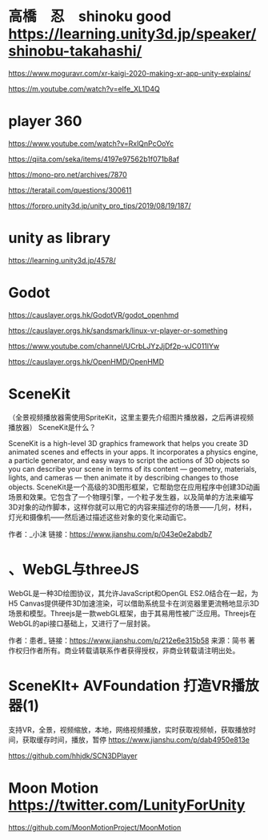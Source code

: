 # 高橋　忍　shinoku good https://learning.unity3d.jp/speaker/shinobu-takahashi/
https://www.moguravr.com/xr-kaigi-2020-making-xr-app-unity-explains/

https://m.youtube.com/watch?v=eIfe_XL1D4Q

# player 360
https://www.youtube.com/watch?v=RxlQnPcOoYc

https://qiita.com/seka/items/4197e97562b1f071b8af

https://mono-pro.net/archives/7870

https://teratail.com/questions/300611

https://forpro.unity3d.jp/unity_pro_tips/2019/08/19/187/

# unity as library
https://learning.unity3d.jp/4578/


# Godot 
https://causlayer.orgs.hk/GodotVR/godot_openhmd

https://causlayer.orgs.hk/sandsmark/linux-vr-player-or-something

https://www.youtube.com/channel/UCrbLJYzJjDf2p-vJC011lYw

https://causlayer.orgs.hk/OpenHMD/OpenHMD


# SceneKit
（全景视频播放器需使用SpriteKit，这里主要先介绍图片播放器，之后再讲视频播放器）
SceneKit是什么？

SceneKit is a high-level 3D graphics framework that helps you create 3D animated scenes and effects in your apps. It incorporates a physics engine, a particle generator, and easy ways to script the actions of 3D objects so you can describe your scene in terms of its content — geometry, materials, lights, and cameras — then animate it by describing changes to those objects.
SceneKit是一个高级的3D图形框架，它帮助您在应用程序中创建3D动画场景和效果。它包含了一个物理引擎，一个粒子发生器，以及简单的方法来编写3D对象的动作脚本，这样你就可以用它的内容来描述你的场景——几何，材料，灯光和摄像机——然后通过描述这些对象的变化来动画它。

作者：_小沫
链接：https://www.jianshu.com/p/043e0e2abdb7


# 、WebGL与threeJS
WebGL是一种3D绘图协议，其允许JavaScript和OpenGL ES2.0结合在一起，为H5 Canvas提供硬件3D加速渲染，可以借助系统显卡在浏览器里更流畅地显示3D场景和模型。Threejs是一款webGL框架，由于其易用性被广泛应用。Threejs在WebGL的api接口基础上，又进行了一层封装。

作者：患者_
链接：https://www.jianshu.com/p/212e6e315b58
来源：简书
著作权归作者所有。商业转载请联系作者获得授权，非商业转载请注明出处。


# SceneKIt+ AVFoundation 打造VR播放器(1)
支持VR，全景，视频缩放，本地，网络视频播放，实时获取视频帧，获取播放时间，获取缓存时间，播放，暂停
https://www.jianshu.com/p/dab4950e813e

https://github.com/hhjdk/SCN3DPlayer

# Moon Motion https://twitter.com/LunityForUnity
https://github.com/MoonMotionProject/MoonMotion
